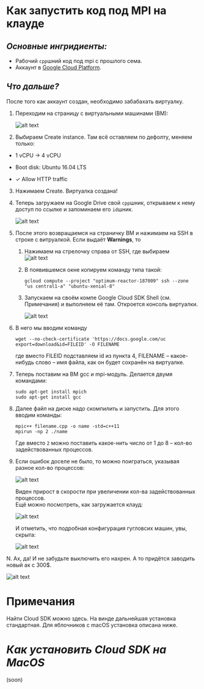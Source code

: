 # Как запустить код под MPI на клауде

## _Основные ингридиенты:_
* Рабочий `cpp`шний код под mpi c прошлого сема.
* Аккаунт в [Google Cloud Platform](https://cloud.google.com/).

## _Что дальше?_
После того как аккаунт создан, необходимо забабахать виртуалку.
1. Переходим на страницу с виртуальными машинами (ВМ):

    ![alt text](https://github.com/andynik/knu_labs/blob/master/term_7/cloud/photos/1.png 'COMPUTE > Compute Engine > VM instances')

2. Выбираем Create instance. Там всё оставляем по дефолту, меняем только:

  * 1 vCPU → 4 vCPU

  * Boot disk: Ubuntu 16.04 LTS

  * ✓ Allow HTTP traffic
   
3. Нажимаем Create. Виртуалка создана!

4. Теперь загружаем на Google Drive свой `cpp`шник, открываем к нему доступ по ссылке и запоминаем его `id`шник.

   ![alt text](https://github.com/andynik/knu_labs/blob/master/term_7/cloud/photos/2.jpg 'id файла')
   
5. После этого возвращаемся на страничку ВМ и нажимаем на SSH в строке с витруалкой.
   Если выдаёт **Warnings**, то
     1. Нажимаем на стрелочку справа от SSH, где выбираем  
        ![alt text](https://github.com/andynik/knu_labs/blob/master/term_7/cloud/photos/3.png)
      
     2. В появившемся окне копируем команду типа такой:
     
        `gcloud compute --project "optimum-reactor-187009" ssh --zone "us central1-a" "ubuntu-xenial-8"`
      
     3. Запускаем на своём компе Google Cloud SDK Shell (см. Примечания) и выполняем её там. Откроется консоль виртуалки.
     
        ![alt text](https://github.com/andynik/knu_labs/blob/master/term_7/cloud/photos/4.png 'PuTTY')
      
      
6. В него мы вводим команду

   `wget --no-check-certificate 'https://docs.google.com/uc export=download&id=FILEID' -O FILENAME`

   где вместо FILEID подставляем id из пункта 4, FILENAME – какое-нибудь слово – имя файла, как он будет сохранён на виртуалке.

7. Теперь поставим на ВМ gcc и mpi-модуль. Делается двумя командами:

   ```
   sudo apt-get install mpich
   sudo apt-get install gcc
   ```

8. Далее файл на диске надо скомпилить и запустить. Для этого вводим команды:

   ```
   mpic++ filename.cpp -o name -std=c++11  
   mpirun -np 2 ./name
   ```

   Где вместо `2` можно поставить какое-нить число от 1 до 8 – кол-во задействованных процессов.
   
9. Если ошибок доселе не было, то можно поиграться, указывая разное кол-во процессов:

   ![alt text](https://github.com/andynik/knu_labs/blob/master/term_7/cloud/photos/5.png 'amma parallel proger')
   
   Виден прирост в скорости при увеличении кол-ва задействованных процессов.  
   Ещё можно посмотреть, как загружается клауд:
   
   ![alt text](https://github.com/andynik/knu_labs/blob/master/term_7/cloud/photos/6.png 'клауд потеет')
   
   И отметить, что подробная конфигурация гугловсих машин, увы, скрыта:
   
   ![alt text](https://github.com/andynik/knu_labs/blob/master/term_7/cloud/photos/7.png)

N. Ах, да! И не забудьте выключить его нахрен. А то придётся заводить новый ак с 300$.
   
   ![alt text](https://github.com/andynik/knu_labs/blob/master/term_7/cloud/photos/8.jpg 'теперь можно пойти спокойно пожрать')

# Примечания

Найти Cloud SDK можно здесь. На винде дальнейшая установка стандартная. Для яблочников с macOS установка описана ниже.

# _Как установить Cloud SDK на MacOS_

(soon)
